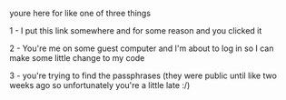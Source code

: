 youre here for like one of three things

1 - I put this link somewhere and for some reason and you clicked it

2 - You're me on some guest computer and I'm about to log in so I can make some little change to my code

3 - you're trying to find the passphrases (they were public until like two weeks ago so unfortunately you're a little late :/)

